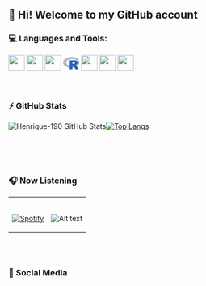 ## 👋 Hi! Welcome to my GitHub account 


### 💻 Languages and Tools:
<img height="32" width="32" src="https://cdn.icon-icons.com/icons2/1381/PNG/512/applicationshaskell_93694.png"/>   <img height="32" width="32" src="https://cdn.icon-icons.com/icons2/2415/PNG/512/c_line_logo_icon_146612.png"/>   <img height="32" width="32" src="https://cdn.icon-icons.com/icons2/159/PNG/256/java_22523.png"/>   <img height="32" width="32" src="https://raw.githubusercontent.com/github/explore/80688e429a7d4ef2fca1e82350fe8e3517d3494d/topics/r/r.png"/>   <img height="32" width="32" src="https://cdn.icon-icons.com/icons2/3053/PNG/512/microsoft_visual_studio_code_alt_macos_bigsur_icon_189956.png"/>   <img height="32" width="32" src="https://cdn.icon-icons.com/icons2/3053/PNG/512/intellij_clion_macos_bigsur_icon_190059.png"/>   <img height="32" width="32" src="https://cdn.icon-icons.com/icons2/3053/PNG/512/intellij_macos_bigsur_icon_190061.png"/>

<br>

### ⚡ GitHub Stats
<img align="left" alt="Henrique-190 GitHub Stats" src="https://github-readme-stats-henrique-190.vercel.app/api?username=henrique-190&show_icons=true&hide_border=true&theme=react&include_all_commits=true)" />

[![Top Langs](https://github-readme-stats.vercel.app/api/top-langs/?username=henrique-190&layout=compact&theme=react&hide_border=true)](https://github.com/Henrique-190/github-readme-stats)

<br><br><br>

### 🎧 Now Listening
<table width="100%"> 
  <tr>
  <td width="50%">
      
&nbsp; <br> [![Spotify](https://novatorem-henrique-190.vercel.app/api/spotify)](https://open.spotify.com/user/x8x10e9k61yoscgk3qsxckogt)
  </td>
  <td width="50%">
    
<br>![Alt text](https://spotify-recently-played-readme.vercel.app/api?user=x8x10e9k61yoscgk3qsxckogt&count=3)
  </td>
  </table>

<br><br>

### 📱 Social Media


